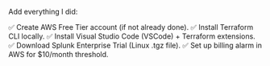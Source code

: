 Add everything I did:

✅ Create AWS Free Tier account (if not already done).
✅ Install Terraform CLI locally.
✅ Install Visual Studio Code (VSCode) + Terraform extensions.
✅ Download Splunk Enterprise Trial (Linux .tgz file).
✅ Set up billing alarm in AWS for $10/month threshold.
